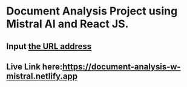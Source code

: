 # Document Analysis Project using Mistral AI and React JS.

## Input [the URL address](https://docs.google.com/document/d/1kcyziqwHsYq1bpj0p9DsC2PAPiyym2uXbRX0D7jTTAU/edit?tab=t.0)
## Live Link here:https://document-analysis-w-mistral.netlify.app

